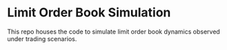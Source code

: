 # Limit Order Book Simulation
This repo houses the code to simulate limit order book dynamics observed under trading scenarios. 